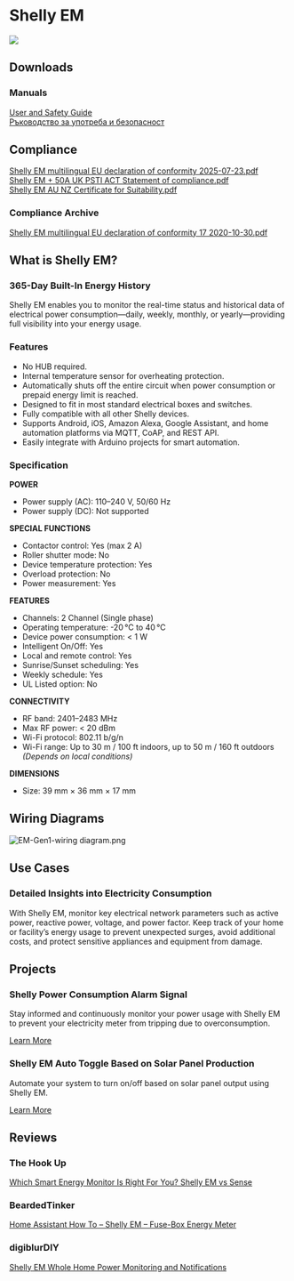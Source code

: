 # Shelly EM

![](https://kb.shelly.cloud/__attachments/229146742/image-20220920-072542.png?inst-v=06e25fb6-1df6-4585-801d-931808676f21)

## Downloads

### Manuals

[User and Safety Guide](https://kb.shelly.cloud/__attachments/64029019/User%20and%20Safety%20Guide?inst-v=06e25fb6-1df6-4585-801d-931808676f21)  
[Ръководство за употреба и безопасност](../knowledge-base/shelly-em-1)

## Compliance

[Shelly EM multilingual EU declaration of conformity 2025-07-23.pdf](https://kb.shelly.cloud/__attachments/266174494/Shelly%20EM%20multilingual%20EU%20declaration%20of%20conformity%202025-07-23.pdf?inst-v=06e25fb6-1df6-4585-801d-931808676f21)  
[Shelly EM + 50A UK PSTI ACT Statement of compliance.pdf](https://kb.shelly.cloud/__attachments/266174494/Shelly%20EM%20+%2050A%20UK%20PSTI%20ACT%20Statement%20of%20compliance.pdf?inst-v=06e25fb6-1df6-4585-801d-931808676f21)  
[Shelly EM AU NZ Certificate for Suitability.pdf](https://kb.shelly.cloud/__attachments/266174494/Shelly%20EM%20AU%20NZ%20Certificate%20for%20Suitability.pdf?inst-v=06e25fb6-1df6-4585-801d-931808676f21)

### Compliance Archive

[Shelly EM multilingual EU declaration of conformity 17 2020-10-30.pdf](https://kb.shelly.cloud/__attachments/64029019/Shelly%20EM%20multilingual%20EU%20declaration%20of%20conformity%2017%202020-10-30.pdf?inst-v=06e25fb6-1df6-4585-801d-931808676f21)

## What is Shelly EM?

### 365-Day Built-In Energy History

Shelly EM enables you to monitor the real-time status and historical data of electrical power consumption—daily, weekly, monthly, or yearly—providing full visibility into your energy usage.

### Features

- No HUB required.  
- Internal temperature sensor for overheating protection.  
- Automatically shuts off the entire circuit when power consumption or prepaid energy limit is reached.  
- Designed to fit in most standard electrical boxes and switches.  
- Fully compatible with all other Shelly devices.  
- Supports Android, iOS, Amazon Alexa, Google Assistant, and home automation platforms via MQTT, CoAP, and REST API.  
- Easily integrate with Arduino projects for smart automation.

### Specification

**POWER**

- Power supply (AC): 110–240 V, 50/60 Hz  
- Power supply (DC): Not supported  

**SPECIAL FUNCTIONS**

- Contactor control: Yes (max 2 A)  
- Roller shutter mode: No  
- Device temperature protection: Yes  
- Overload protection: No  
- Power measurement: Yes  

**FEATURES**

- Channels: 2 Channel (Single phase)  
- Operating temperature: -20 °C to 40 °C  
- Device power consumption: < 1 W  
- Intelligent On/Off: Yes  
- Local and remote control: Yes  
- Sunrise/Sunset scheduling: Yes  
- Weekly schedule: Yes  
- UL Listed option: No  

**CONNECTIVITY**

- RF band: 2401–2483 MHz  
- Max RF power: < 20 dBm  
- Wi-Fi protocol: 802.11 b/g/n  
- Wi-Fi range: Up to 30 m / 100 ft indoors, up to 50 m / 160 ft outdoors  
  *(Depends on local conditions)*

**DIMENSIONS**

- Size: 39 mm × 36 mm × 17 mm

## Wiring Diagrams

![EM-Gen1-wiring diagram.png](https://kb.shelly.cloud/__attachments/243531777/EM-Gen1-wiring%20diagram.png?inst-v=06e25fb6-1df6-4585-801d-931808676f21)

## Use Cases

### Detailed Insights into Electricity Consumption

With Shelly EM, monitor key electrical network parameters such as active power, reactive power, voltage, and power factor. Keep track of your home or facility’s energy usage to prevent unexpected surges, avoid additional costs, and protect sensitive appliances and equipment from damage.

## Projects

### Shelly Power Consumption Alarm Signal

Stay informed and continuously monitor your power usage with Shelly EM to prevent your electricity meter from tripping due to overconsumption.

[Learn More](https://www.instructables.com/id/Shelly-Power-Consumption-Alarm-Signal/)

### Shelly EM Auto Toggle Based on Solar Panel Production

Automate your system to turn on/off based on solar panel output using Shelly EM.

[Learn More](https://www.instructables.com/id/Shelly-EM-Auto-Toggle-Based-on-Solar-Panels-Produc/)

## Reviews

### The Hook Up  
[Which Smart Energy Monitor Is Right For You? Shelly EM vs Sense](https://www.youtube.com/watch?v=5RyDxZLA8b8)

### BeardedTinker  
[Home Assistant How To – Shelly EM – Fuse-Box Energy Meter](https://www.youtube.com/watch?v=BsjP_TlzSe4)

### digiblurDIY  
[Shelly EM Whole Home Power Monitoring and Notifications](https://www.youtube.com/watch?v=pdo0IzpEEMI)